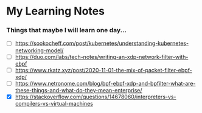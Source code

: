 # My Learning Notes

### Things that maybe I will learn one day...
- [ ] https://sookocheff.com/post/kubernetes/understanding-kubernetes-networking-model/
- [ ] https://duo.com/labs/tech-notes/writing-an-xdp-network-filter-with-ebpf
- [ ] https://www.rkatz.xyz/post/2020-11-01-the-mix-of-packet-filter-ebpf-xdp/
- [ ] https://www.netronome.com/blog/bpf-ebpf-xdp-and-bpfilter-what-are-these-things-and-what-do-they-mean-enterprise/
- [X] https://stackoverflow.com/questions/14678060/interpreters-vs-compilers-vs-virtual-machines
